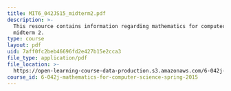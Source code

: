 ```yaml
---
title: MIT6_042JS15_midterm2.pdf
description: >-
  This resource contains information regarding mathematics for computer science,
  midterm 2.
type: course
layout: pdf
uid: 7aff0fc2beb46696fd2e427b15e2cca3
file_type: application/pdf
file_location: >-
  https://open-learning-course-data-production.s3.amazonaws.com/6-042j-mathematics-for-computer-science-spring-2015/7aff0fc2beb46696fd2e427b15e2cca3_MIT6_042JS15_midterm2.pdf
course_id: 6-042j-mathematics-for-computer-science-spring-2015
---
```

